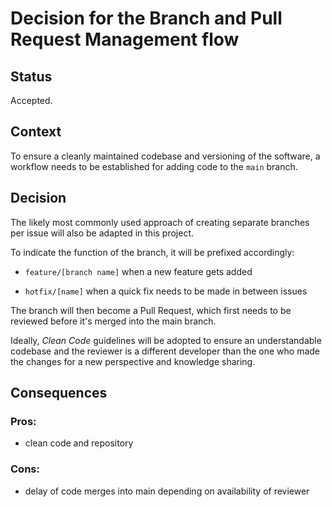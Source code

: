 # Decision for the Branch and Pull Request Management flow

## Status

Accepted.

## Context

To ensure a cleanly maintained codebase and versioning of the software, a workflow needs to be established for adding code to the `main` branch.

## Decision

The likely most commonly used approach of creating separate branches per issue will also be adapted in this project.

To indicate the function of the branch, it will be prefixed accordingly:

* `feature/[branch name]` when a new feature gets added

* `hotfix/[name]` when a quick fix needs to be made in between issues

The branch will then become a Pull Request, which first needs to be reviewed before it's merged into the main branch.

Ideally, *Clean Code* guidelines will be adopted to ensure an understandable codebase and the reviewer is a different developer than the one who made the changes for a new perspective and knowledge sharing.

## Consequences

### Pros:

* clean code and repository

### Cons:

* delay of code merges into main depending on availability of reviewer
